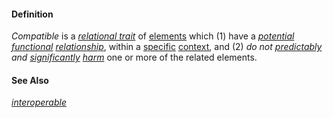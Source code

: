 #### Definition

*Compatible* is a *[relational trait](https://github.com/gcassel/Modular-Organization-Terminology/blob/master/terms/relational-trait.md)* of [elements](https://github.com/gcassel/Modular-Organization-Terminology/blob/master/terms/element.md) which (1) have a *[potential](https://github.com/gcassel/Modular-Organization-Terminology/blob/master/terms/potential.md) [functional](https://github.com/gcassel/Modular-Organization-Terminology/blob/master/terms/function.md) [relationship](https://github.com/gcassel/Modular-Organization-Terminology/blob/master/terms/relate.md)*, within a [specific](https://github.com/gcassel/Modular-Organization-Terminology/blob/master/terms/specific.md) [context](https://github.com/gcassel/Modular-Organization-Terminology/blob/master/terms/context.md), and (2) *do not [predictably](https://github.com/gcassel/Modular-Organization-Terminology/blob/master/terms/predict.md) and [significantly](https://github.com/gcassel/Modular-Organization-Terminology/blob/master/terms/significance.md) [harm](https://github.com/gcassel/Modular-Organization-Terminology/blob/master/terms/damage.md)* one or more of the related elements.

#### See Also

*[interoperable](https://github.com/gcassel/Modular-Organization-Terminology/blob/master/terms/interoperable.md)*
